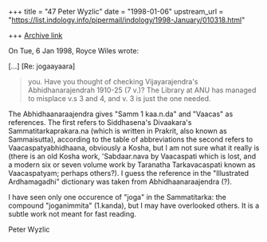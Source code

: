 +++
title = "47 Peter Wyzlic"
date = "1998-01-06"
upstream_url = "https://list.indology.info/pipermail/indology/1998-January/010318.html"

+++
[Archive link](https://list.indology.info/pipermail/indology/1998-January/010318.html)

On Tue, 6 Jan 1998, Royce Wiles wrote:

[...] [Re: jogaayaara]
> you. Have you thought of checking Vijayarajendra's Abhidhanarajendrah
> 1910-25 (7 v.)? The Library at ANU has managed to misplace v.s 3 and 4, and
> v. 3 is just the one needed.

The Abhidhaanaraajendra gives "Samm 1 kaa.n.da" and "Vaacas" as
references. The first refers to Siddhasena's Divaakara's
Sammatitarkaprakara.na (which is written in Prakrit, also known
as Sammaisutta), according to the table of abbreviations the
second refers to Vaacaspatyabhidhaana, obviously a Kosha, but I
am not sure what it really is (there is an old Kosha work,
'Sabdaar.nava by Vaacaspati which is lost, and a modern six or
seven volume work by Taranatha Tarkavacaspati known as
Vaacaspatyam; perhaps others?).  I guess the reference in the
"Illustrated Ardhamagadhi" dictionary was taken from
Abhidhaanaraajendra (?).

I have seen only one occurence of "joga" in the Sammatitarka: the
compound "joganimmita" (1.kanda), but I may have overlooked
others.  It is a subtle work not meant for fast reading.

Peter Wyzlic




